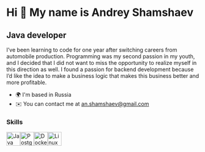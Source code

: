 Hi 👋 My name is Andrey Shamshaev
=================================

Java developer
--------------

I’ve been learning to code for one year after switching careers from automobile production. Programming was my second passion in my youth, and I decided that I did not want to miss the opportunity to realize myself in this direction as well. I found a passion for backend development because I’d like the idea to make a business logic that makes this business better and more profitable.

* 🌍  I'm based in Russia
* ✉️  You can contact me at [an.shamshaev@gmail.com](mailto:an.shamshaev@gmail.com)

### Skills

<p align="left">
<a href="https://www.oracle.com/java/" target="_blank" rel="noreferrer"><img src="https://raw.githubusercontent.com/danielcranney/readme-generator/main/public/icons/skills/java-colored.svg" width="36" height="36" alt="Java" /></a><a href="https://www.postgresql.org/" target="_blank" rel="noreferrer"><img src="https://raw.githubusercontent.com/danielcranney/readme-generator/main/public/icons/skills/postgresql-colored.svg" width="36" height="36" alt="PostgreSQL" /></a><a href="https://www.docker.com/" target="_blank" rel="noreferrer"><img src="https://raw.githubusercontent.com/danielcranney/readme-generator/main/public/icons/skills/docker-colored.svg" width="36" height="36" alt="Docker" /></a><a href="https://www.linux.org" target="_blank" rel="noreferrer"><img src="https://raw.githubusercontent.com/danielcranney/readme-generator/main/public/icons/skills/linux-colored.svg" width="36" height="36" alt="Linux" /></a>
</p>
